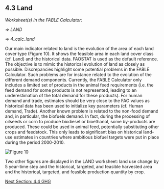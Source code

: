 ## 4.3 Land

_Worksheet(s) in the FABLE Calculator:_

_⇒ LAND_

_⇒ 4_calc_land_

Our main indicator related to land is the evolution of the area of each land cover type (Figure 10). It shows the feasible area in each land cover class (cf. Land) and the historical data. FAOSTAT is used as the default reference. The objective is to mimic the historical evolution of land as closely as possible. Discrepancies highlight some potential problems in the FABLE Calculator. Such problems are for instance related to the evolution of the different demand components. Currently, the FABLE Calculator only includes a limited set of products in the animal feed requirements (i.e. the feed demand for some products is not represented, leading to an underestimation of the total demand for these products). For human demand and trade, estimates should be very close to the FAO values as historical data has been used to initialize key parameters (cf. Human demand, Trade). Another known problem is related to the non-food demand and, in particular, the biofuels demand. In fact, during the processing of oilseeds or corn to produce biodiesel or bioethanol, some by-products are produced. These could be used in animal feed, potentially substituting other crops and feedstock. This only leads to significant bias on historical land-use estimates in countries where ambitious biofuel targets were put in place during the period 2000-2010.

![Figure 10](https://user-images.githubusercontent.com/68918893/88802891-fba92300-d1ab-11ea-8d1c-dbeab2356244.png)



Two other figures are displayed in the LAND worksheet: land use change by 5 year-time step and the historical, targeted, and feasible harvested area and the historical, targeted, and feasible production quantity by crop.


[Next Section: 4.4 GHG](https://github.com/FableCalculator/DocumentationWiki/wiki/4_4.-GHG)

